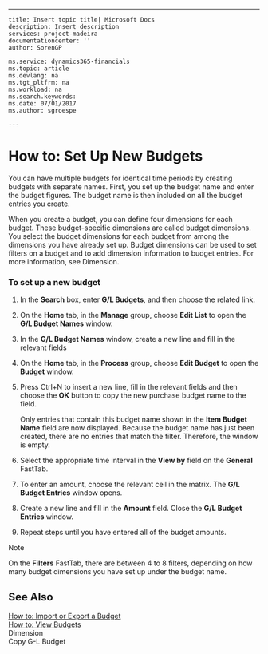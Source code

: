 ---
    title: Insert topic title| Microsoft Docs
    description: Insert description
    services: project-madeira
    documentationcenter: ''
    author: SorenGP

    ms.service: dynamics365-financials
    ms.topic: article
    ms.devlang: na
    ms.tgt_pltfrm: na
    ms.workload: na
    ms.search.keywords:
    ms.date: 07/01/2017
    ms.author: sgroespe

    ---
# How to: Set Up New Budgets
You can have multiple budgets for identical time periods by creating budgets with separate names. First, you set up the budget name and enter the budget figures. The budget name is then included on all the budget entries you create.  
  
 When you create a budget, you can define four dimensions for each budget. These budget-specific dimensions are called budget dimensions. You select the budget dimensions for each budget from among the dimensions you have already set up. Budget dimensions can be used to set filters on a budget and to add dimension information to budget entries. For more information, see Dimension.  
  
### To set up a new budget  
  
1.  In the **Search** box, enter **G\/L Budgets**, and then choose the related link.  
  
2.  On the **Home** tab, in the **Manage** group, choose **Edit List** to open the **G\/L Budget Names** window.  
  
3.  In the **G\/L Budget Names** window, create a new line and fill in the relevant fields  
  
4.  On the **Home** tab, in the **Process** group, choose **Edit Budget** to open the **Budget** window.  
  
5.  Press Ctrl\+N to insert a new line, fill in the relevant fields and then choose the **OK** button to copy the new purchase budget name to the field.  
  
     Only entries that contain this budget name shown in the **Item Budget Name** field are now displayed. Because the budget name has just been created, there are no entries that match the filter. Therefore, the window is empty.  
  
6.  Select the appropriate time interval in the **View by** field on the **General** FastTab.  
  
7.  To enter an amount, choose the relevant cell in the matrix. The **G\/L Budget Entries** window opens.  
  
8.  Create a new line and fill in the **Amount** field. Close the **G\/L Budget Entries** window.  
  
9. Repeat steps until you have entered all of the budget amounts.  
  
> [!NOTE]  
>  On the **Filters** FastTab, there are between 4 to 8 filters, depending on how many budget dimensions you have set up under the budget name.  
  
## See Also  
 [How to: Import or Export a Budget](../how-to-import-or-export-a-budget.md)   
 [How to: View Budgets](../how-to-view-budgets.md)   
 Dimension   
 Copy G-L Budget